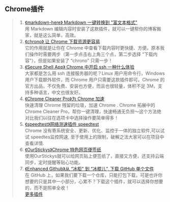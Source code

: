 ## Chrome插件
>1. [《markdown-here》 Markdown 一键转换到 "富文本格式"](https://github.com/adam-p/markdown-here)<br>
    用 Markdown 编辑内容时安装了这款插件，就可以一键帮你的博客搬家，就是这么简单，高效。
>2. [《chrono》 让 Chrome 下载资源更容易](https://chrome.google.com/webstore/detail/chrono-download-manager/mciiogijehkdemklbdcbfkefimifhecn?hl=zh-CNs)<br>
    它的作用就是让你在 Chrome 中查看下载内容时更快捷、方便。原本我们操作时需要两步（第一步点击右上角三个点，第二步选择 “下载内容”），但是如果安装了 “chrono” 只需一步！
>3. [《Secure Shell App》 Chrome 中开启 ssh 一种什么体验](https://chrome.google.com/webstore/detail/secure-shell-app/pnhechapfaindjhompbnflcldabbghjo)<br>
    大家都是怎么用 ssh 连接服务器的呢？Linux 用户用命令行，Windows 用户下载额外软件，而 Chrome 用户只需要这款插件即可。Chrome 的官方出品，不仅免费、安装也方便，而且也很轻量，体积不足 3M，支持多种语言，中文也很友好。
>4. [《Chrome Cleaner Pro》为 Chrome 加速](http://chromecleanerpro.com/)<br>
    快速清理 Chrome 残留的垃圾，加速 Chrome . Chrome 拓展中的 Chrome Cleaner Pro，帮你一键清理，快速畅通无负担～这个方法绝对比我们以往在选项卡中选择操作要简单得多！
>5. [《speedtest》网络测速插件 speedtest](https://www.speedtest.net)<br>
    Chrome 没有寄系统安全、更新、优化、监控于一体的独立软件,可以试试 speedtes监控网速, 至于使用上的限制，破解之法大家可以在项目中查看详情.
>6. [《OurStickys》Chrome 特色网页便签纸](https://chrome.google.com/webstore/detail/ourstickys-sticky-notes-o/oficbemndigeiiennldcdfcklocpkggd)<br>
    使用OurStickys就可以给网页贴上便签纸了，直接又方便，还支持云端同步，定时提醒等贴心功能。
>7. [《Enhanced Github》从 “冰柜” 到 “冰棍儿”, 下载 GitHub 单个文件](https://chrome.google.com/webstore/detail/enhanced-github/anlikcnbgdeidpacdbdljnabclhahhmd/related )<br>
    在 GitHub 上，如果我们要下载一个仓库，只能打包下载，可是也许你想要的只是其中一小部分，心累不？下载这个插件，就可以选择你想要的，而不是照单全收！<br>
[更多插件](https://cloud.tencent.com/developer/article/1531541)